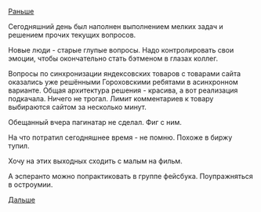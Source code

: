 [Раньше](2017.02.16.md)

Сегодняшний день был наполнен выполнением мелких задач и решением прочих текущих вопросов.

Новые люди - старые глупые вопросы.
Надо контролировать свои эмоции, чтобы окончательно стать бэтменом в глазах коллег.

Вопросы по синхронизации яндексовских товаров с товарами сайта оказались уже решёнными Гороховскими ребятами в асинхронном варианте. Общая архитектура решения - красива, а вот реализация подкачала.
Ничего не трогал.
Лимит комментариев к товару выбираются сайтом за несколько минут.

Обещанный вчера пагинатар не сделал.
Фиг с ним.

На что потратил сегодняшнее время - не помню. Похоже в биржу тупил.

Хочу на этих выходных сходить с малым на фильм.

А эсперанто можно попрактиковать в группе фейсбука. Поупражняться в остроумии.

[Дальше](2017.04.17.md)
